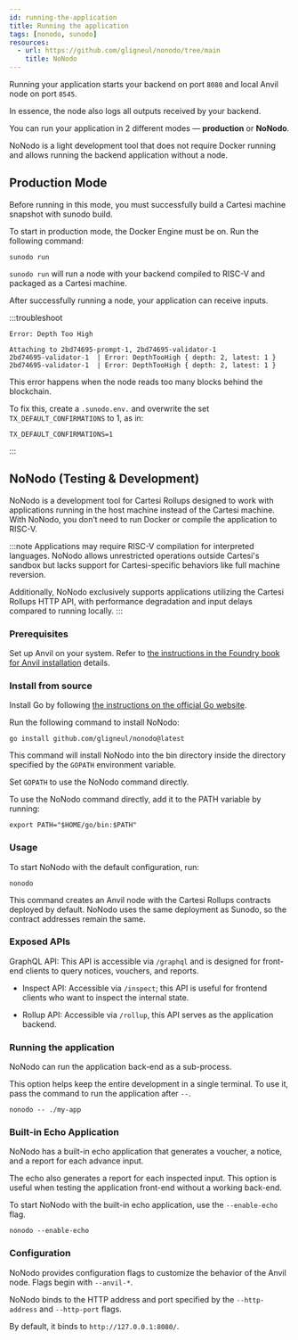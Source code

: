 ```yaml
---
id: running-the-application
title: Running the application
tags: [nonodo, sunodo]
resources:
  - url: https://github.com/gligneul/nonodo/tree/main
    title: NoNodo
---
```


Running your application starts your backend on port `8080` and local Anvil node on port `8545`.

In essence, the node also logs all outputs received by your backend.

You can run your application in 2 different modes — **production** or **NoNodo**.

NoNodo is a light development tool that does not require Docker running and allows running the backend application without a node.

## Production Mode

Before running in this mode, you must successfully build a Cartesi machine snapshot with sunodo build.

To start in production mode, the Docker Engine must be on. Run the following command:

```
sunodo run
```

`sunodo run` will run a node with your backend compiled to RISC-V and packaged as a Cartesi machine.

After successfully running a node, your application can receive inputs.

:::troubleshoot

```
Error: Depth Too High

Attaching to 2bd74695-prompt-1, 2bd74695-validator-1
2bd74695-validator-1  | Error: DepthTooHigh { depth: 2, latest: 1 }
2bd74695-validator-1  | Error: DepthTooHigh { depth: 2, latest: 1 }
```

This error happens when the node reads too many blocks behind the blockchain.

To fix this, create a `.sunodo.env.` and overwrite the set `TX_DEFAULT_CONFIRMATIONS` to 1, as in:

```
TX_DEFAULT_CONFIRMATIONS=1
```

:::

## NoNodo (Testing & Development)

NoNodo is a development tool for Cartesi Rollups designed to work with applications running in the host machine instead of the Cartesi machine. With NoNodo, you don’t need to run Docker or compile the application to RISC-V.

:::note
Applications may require RISC-V compilation for interpreted languages. NoNodo allows unrestricted operations outside Cartesi's sandbox but lacks support for Cartesi-specific behaviors like full machine reversion.

Additionally, NoNodo exclusively supports applications utilizing the Cartesi Rollups HTTP API, with performance degradation and input delays compared to running locally.
:::

### Prerequisites

Set up Anvil on your system. Refer to [the instructions in the Foundry book for Anvil installation](https://book.getfoundry.sh/anvil/) details.

### Install from source

Install Go by following [the instructions on the official Go website](https://go.dev/doc/install).

Run the following command to install NoNodo:

```
go install github.com/gligneul/nonodo@latest
```

This command will install NoNodo into the bin directory inside the directory specified by the `GOPATH` environment variable.

Set `GOPATH` to use the NoNodo command directly.

To use the NoNodo command directly, add it to the PATH variable by running:

```
export PATH="$HOME/go/bin:$PATH"
```

### Usage

To start NoNodo with the default configuration, run:

```
nonodo
```

This command creates an Anvil node with the Cartesi Rollups contracts deployed by default. NoNodo uses the same deployment as Sunodo, so the contract addresses remain the same.

### Exposed APIs

GraphQL API: This API is accessible via `/graphql` and is designed for front-end clients to query notices, vouchers, and reports.

- Inspect API: Accessible via `/inspect`; this API is useful for frontend clients who want to inspect the internal state.

- Rollup API: Accessible via `/rollup`, this API serves as the application backend.

### Running the application

NoNodo can run the application back-end as a sub-process.

This option helps keep the entire development in a single terminal. To use it, pass the command to run the application after `--`.

```
nonodo -- ./my-app
```

### Built-in Echo Application

NoNodo has a built-in echo application that generates a voucher, a notice, and a report for each advance input.

The echo also generates a report for each inspected input. This option is useful when testing the application front-end without a working back-end.

To start NoNodo with the built-in echo application, use the `--enable-echo` flag.

```
nonodo --enable-echo
```

### Configuration

NoNodo provides configuration flags to customize the behavior of the Anvil node. Flags begin with `--anvil-*`.

NoNodo binds to the HTTP address and port specified by the `--http-address` and `--http-port` flags.

By default, it binds to `http://127.0.0.1:8080/`.
